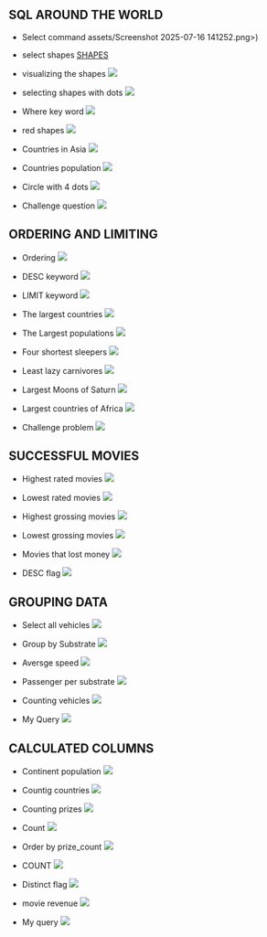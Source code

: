 ## SQL AROUND THE WORLD

- Select command assets/Screenshot 2025-07-16 141252.png>)

[]()
- select shapes
[SHAPES](<assets/Screenshot 2025-07-16 141656.png>)

- visualizing the shapes
![](<assets/Screenshot 2025-07-16 141851.png>)

- selecting shapes with dots
![](<assets/Screenshot 2025-07-16 142344.png>)

- Where key word
![](<assets/Screenshot 2025-07-16 142428.png>)

- red shapes
![](<assets/Screenshot 2025-07-16 142559.png>)

- Countries in Asia
![](<assets/Screenshot 2025-07-16 142813.png>)

- Countries population
![](<assets/Screenshot 2025-07-16 143157.png>)

- Circle with 4 dots
![](<assets/Screenshot 2025-07-16 143616.png>)

- Challenge question
![](<assets/Screenshot 2025-07-16 143820.png>)



## ORDERING AND LIMITING
- Ordering
![](<assets/Screenshot 2025-07-16 144303.png>)

- DESC keyword
![](<assets/Screenshot 2025-07-16 144347.png>)


- LIMIT keyword
![](<assets/Screenshot 2025-07-16 144417.png>)

- The largest countries
![](<assets/Screenshot 2025-07-16 144651.png>)

- The Largest populations
![](<assets/Screenshot 2025-07-16 144804.png>)

- Four shortest sleepers
![](<assets/Screenshot 2025-07-16 144940.png>)

- Least lazy carnivores
![](<assets/Screenshot 2025-07-16 145053.png>)

- Largest Moons of Saturn
![](<assets/Screenshot 2025-07-16 145221.png>)

- Largest countries of Africa
![](<assets/Screenshot 2025-07-16 145447.png>)

- Challenge problem
![](<assets/Screenshot 2025-07-16 145736.png>)

## SUCCESSFUL MOVIES

- Highest rated movies
![](<assets/Screenshot 2025-07-16 150643.png>)

- Lowest rated movies
![](<assets/Screenshot 2025-07-16 151127.png>)

- Highest grossing movies
![](<assets/Screenshot 2025-07-16 151242.png>)

- Lowest grossing movies
![](<assets/Screenshot 2025-07-16 151529.png>)

- Movies that lost money
![](<assets/Screenshot 2025-07-16 151659.png>)

- DESC flag
![](<assets/Screenshot 2025-07-16 151810.png>)


## GROUPING DATA

- Select all vehicles
![](<assets/Screenshot 2025-07-16 152452.png>)

- Group by Substrate
![](<assets/Screenshot 2025-07-16 152559.png>)

- Aversge speed
![](<assets/Screenshot 2025-07-16 152957.png>)

- Passenger per substrate
![](<assets/Screenshot 2025-07-16 164208.png>)

- Counting vehicles
![](<assets/Screenshot 2025-07-16 164335.png>)

- My Query
![](<assets/Screenshot 2025-07-16 164514.png>)


## CALCULATED COLUMNS

- Continent population
![](<assets/Screenshot 2025-07-16 165055.png>)

- Countig countries
![](<assets/Screenshot 2025-07-16 165201.png>)

- Counting prizes
![](<assets/Screenshot 2025-07-16 165431.png>)

- Count
![](<assets/Screenshot 2025-07-16 165515.png>)

- Order by prize_count
![](<assets/Screenshot 2025-07-16 165600.png>)

- COUNT
![](<assets/Screenshot 2025-07-16 165700.png>)

- Distinct flag
![](<assets/Screenshot 2025-07-16 165758.png>)

- movie revenue
![](<assets/Screenshot 2025-07-16 165931.png>)

- My query
![](<assets/Screenshot 2025-07-16 170107.png>)



